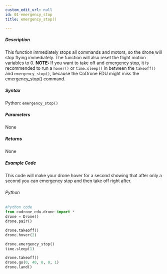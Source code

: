 ```yaml
---
custom_edit_url: null
id: 01-emergency_stop
title: emergency_stop()

---
```


##### Description

This function immediately stops all commands and motors, so the drone will stop flying immediately. The function will also reset the flight motion variables to 0. **NOTE:** If you want to take off and emergency stop, it is recommended to run a ```hover()``` or ```time.sleep()``` in between the ```takeoff()``` and ```emergency_stop()```, because the CoDrone EDU might miss the emergency_stop() command.


##### Syntax
Python: ```emergency_stop()```

##### Parameters

None

##### Returns

None

##### Example Code
This code will make your drone hover for a second showing that after only a second you can emergency stop and then take off right after.
###### Python
```python
#Python code
from codrone_edu.drone import *
drone = Drone()
drone.pair()

drone.takeoff()
drone.hover(2)

drone.emergency_stop()
time.sleep(1)

drone.takeoff()
drone.go(0, 40, 0, 0, 1)
drone.land()
```